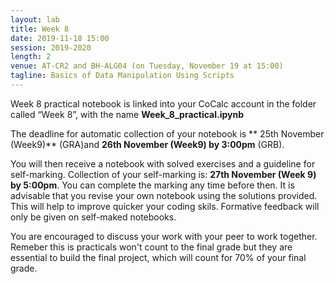 ```yaml
---
layout: lab
title: Week 8
date: 2019-11-18 15:00
session: 2019-2020
length: 2
venue: AT-CR2 and BH-ALG04 (on Tuesday, November 19 at 15:00)
tagline: Basics of Data Manipulation Using Scripts
---
```


Week 8 practical notebook is linked into your CoCalc account in the folder called “Week 8”, with the name **Week_8_practical.ipynb**

The deadline for automatic collection of your notebook is ** 25th November (Week9)** (GRA)and **26th November (Week9) by 3:00pm** (GRB).

You will then receive a notebook with solved exercises and a guideline for self-marking. Collection of your self-marking is: **27th November (Week 9) by 5:00pm**. You can complete the marking any time before then. It is advisable that you revise your own notebook using the solutions provided. This will help to improve quicker your coding skils. Formative feedback will only be given on self-maked notebooks.  

You are encouraged to discuss your work with your peer to work together. Remeber this is practicals won't count to the final grade but they are essential to build the final project, which will count for 70% of your final grade. 


